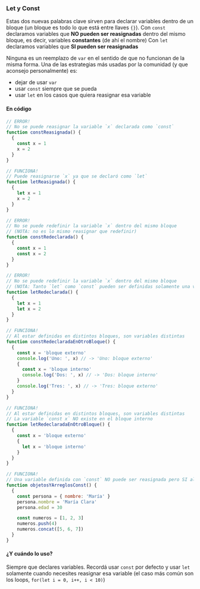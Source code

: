 ### Let y Const

Estas dos nuevas palabras clave sirven para declarar variables dentro de un bloque (un bloque es todo lo que está entre llaves `{}`).
Con `const` declaramos variables que **NO pueden ser reasignadas** dentro del mismo bloque, es decir, variables **constantes** (de ahí el nombre)
Con `let` declaramos variables que **SI pueden ser reasignadas**

Ninguna es un reemplazo de `var` en el sentido de que no funcionan de la misma forma. Una de las estrategias más usadas por la comunidad (y que aconsejo personalmente) es:

- dejar de usar `var`
- usar `const` siempre que se pueda
- usar `let` en los casos que quiera reasignar esa variable

#### En código

```javascript
// ERROR!
// No se puede reasignar la variable `x` declarada como `const`
function constReasignada() {
  {
    const x = 1
    x = 2
  }
}

// FUNCIONA!
// Puede reasignarse `x` ya que se declaró como `let`
function letReasignada() {
  {
    let x = 1
    x = 2
  }
}

// ERROR!
// No se puede redefinir la variable `x` dentro del mismo bloque
// (NOTA: no es lo mismo reasignar que redefinir)
function constRedeclarada() {
  {
    const x = 1
    const x = 2
  }
}

// ERROR!
// No se puede redefinir la variable `x` dentro del mismo bloque
// (NOTA: Tanto `let` como `const` pueden ser definidas solamente una vez dentro de un mismo bloque)
function letRedeclarada() {
  {
    let x = 1
    let x = 2
  }
}

// FUNCIONA!
// Al estar definidas en distintos bloques, son variables distintas
function constRedeclaradaEnOtroBloque() {
  {
    const x = 'bloque externo'
    console.log('Uno: ', x) // -> 'Uno: bloque externo'
    {
      const x = 'bloque interno'
      console.log('Dos: ', x) // -> 'Dos: bloque interno'
    }
    console.log('Tres: ', x) // -> 'Tres: bloque externo'
  }
}

// FUNCIONA!
// Al estar definidas en distintos bloques, son variables distintas
// La variable `const x` NO existe en el bloque interno
function letRedeclaradaEnOtroBloque() {
  {
    const x = 'bloque externo'
    {
      let x = 'bloque interno'
    }
  }
}

// FUNCIONA!
// Una variable definida con `const` NO puede ser reasignada pero SI alterado su contenido
function objetosYArreglosConst() {
  {
    const persona = { nombre: 'María' }
    persona.nombre = 'María Clara'
    persona.edad = 30

    const numeros = [1, 2, 3]
    numeros.push(4)
    numeros.concat([5, 6, 7])
  }
}
```

#### ¿Y cuándo lo uso?

Siempre que declares variables.
Recordá usar `const` por defecto y usar `let` solamente cuando necesites reasignar esa variable (el caso más común son los loops, `for(let i = 0, i++, i < 10)`)
